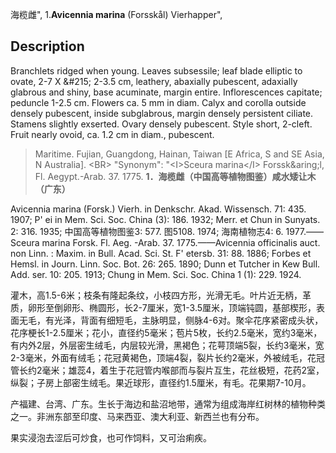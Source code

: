海榄雌",
1.**Avicennia marina** (Forsskål) Vierhapper",

## Description
Branchlets ridged when young. Leaves subsessile; leaf blade elliptic to ovate, 2-7 X  &amp;#215; 2-3.5 cm, leathery, abaxially pubescent, adaxially glabrous and shiny, base acuminate, margin entire. Inflorescences capitate; peduncle 1-2.5 cm. Flowers ca. 5 mm in diam. Calyx and corolla outside densely pubescent, inside subglabrous, margin densely persistent ciliate. Stamens slightly exserted. Ovary densely pubescent. Style short, 2-cleft. Fruit nearly ovoid, ca. 1.2 cm in diam., pubescent.

> Maritime. Fujian, Guangdong, Hainan, Taiwan [E Africa, S  and  SE  Asia,  N  Australia]. &lt;BR&gt;
  "Synonym": "&lt;I&gt;Sceura marina&lt;/I&gt; Forssk&amp;aring;l, Fl. Aegypt.-Arab. 37. 1775.
**1．海榄雌（中国高等植物图鉴）咸水矮让木（广东）**

Avicennia marina (Forsk.) Vierh. in Denkschr. Akad. Wissensch. 71: 435. 1907; P' ei in Mem. Sci. Soc. China (3): 186. 1932; Merr. et Chun in Sunyats. 2: 316. 1935; 中国高等植物图鉴3: 577. 图5108. 1974; 海南植物志4: 6. 1977.——Sceura marina Forsk. Fl. Aeg. -Arab. 37. 1775.——Avicennia officinalis auct. non Linn. : Maxim. in Bull. Acad. Sci. St. F' etersb. 31: 88. 1886; Forbes et Hemsl. in Journ. Linn. Soc. Bot. 26: 265. 1890; Dunn et Tutcher in Kew Bull. Add. ser. 10: 205. 1913; Chung in Mem. Sci. Soc. China 1 (1): 229. 1924.

灌木，高1.5-6米；枝条有隆起条纹，小枝四方形，光滑无毛。叶片近无柄，革质，卵形至倒卵形、椭圆形，长2-7厘米，宽1-3.5厘米，顶端钝圆，基部楔形，表面无毛，有光泽，背面有细短毛，主脉明显，侧脉4-6对。聚伞花序紧密成头状，花序梗长1-2.5厘米；花小，直径约5毫米；苞片5枚，长约2.5毫米，宽约3毫米，有内外2层，外层密生绒毛，内层较光滑，黑褐色；花萼顶端5裂，长约3毫米，宽2-3毫米，外面有绒毛；花冠黄褐色，顶端4裂，裂片长约2毫米，外被绒毛，花冠管长约2毫米；雄蕊4，着生于花冠管内喉部而与裂片互生，花丝极短，花药2室，纵裂；子房上部密生绒毛。果近球形，直径约1.5厘米，有毛。花果期7-10月。

产福建、台湾、广东。生长于海边和盐沼地带，通常为组成海岸红树林的植物种类之一。非洲东部至印度、马来西亚、澳大利亚、新西兰也有分布。

果实浸泡去涩后可炒食，也可作饲料，又可治痢疾。
